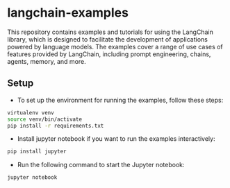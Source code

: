 # langchain-examples
This repository contains examples and tutorials for using the LangChain library, which is designed to facilitate the development of applications powered by language models. The examples cover a range of use cases of features provided by LangChain, including prompt engineering, chains, agents, memory, and more.

## Setup
- To set up the environment for running the examples, follow these steps:
```bash
virtualenv venv
source venv/bin/activate
pip install -r requirements.txt
```
- Install jupyter notebook if you want to run the examples interactively:
```bash
pip install jupyter
``` 
- Run the following command to start the Jupyter notebook:
```bash
jupyter notebook
```